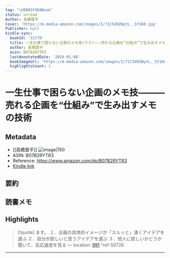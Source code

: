 ```yaml
---
tag: "\U0001F4DABook"
status: unread
Author: 高橋晋平
Cover: 'https://m.media-amazon.com/images/I/71C5d9ZWytL._SY160.jpg'
Publisher: null
kindle-sync:
  bookId: '31770'
  title: 一生仕事で困らない企画のメモ技(テク)―――売れる企画を“仕組み”で生み出すメモの技術
  author: 高橋晋平
  asin: B07B2RYTR3
  lastAnnotatedDate: '2024-01-08'
  bookImageUrl: 'https://m.media-amazon.com/images/I/71C5d9ZWytL._SY160.jpg'
  highlightsCount: 1
---
```

# 一生仕事で困らない企画のメモ技―――売れる企画を“仕組み”で生み出すメモの技術
## Metadata
* [[高橋晋平]]
![image|150](https://m.media-amazon.com/images/I/71C5d9ZWytL._SY160.jpg)
* ASIN: B07B2RYTR3
* Reference: https://www.amazon.com/dp/B07B2RYTR3
* [Kindle link](kindle://book?action=open&asin=B07B2RYTR3)
## 要約
## 読書メモ
## Highlights
>[!quote]
>ます。 １．企画の具体的イメージが「スルッと」湧くアイデアを選ぶ ２．自分が欲しいと思うアイデアを選ぶ ３．他人に欲しいかどうか聞いて、反応速度を見る — location: [991](kindle://book?action=open&asin=B07B2RYTR3&location=991) ^ref-50726

---

